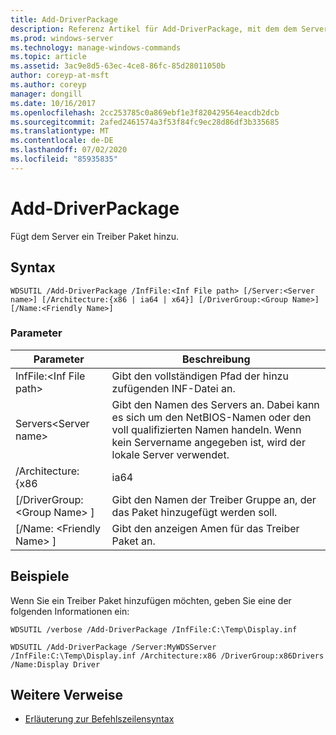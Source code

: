 ```yaml
---
title: Add-DriverPackage
description: Referenz Artikel für Add-DriverPackage, mit dem dem Server ein Treiber Paket hinzugefügt wird.
ms.prod: windows-server
ms.technology: manage-windows-commands
ms.topic: article
ms.assetid: 3ac9e8d5-63ec-4ce8-86fc-85d28011050b
author: coreyp-at-msft
ms.author: coreyp
manager: dongill
ms.date: 10/16/2017
ms.openlocfilehash: 2cc253785c0a869ebf1e3f820429564eacdb2dcb
ms.sourcegitcommit: 2afed2461574a3f53f84fc9ec28d86df3b335685
ms.translationtype: MT
ms.contentlocale: de-DE
ms.lasthandoff: 07/02/2020
ms.locfileid: "85935835"
---
```

# <a name="add-driverpackage"></a>Add-DriverPackage

Fügt dem Server ein Treiber Paket hinzu.

## <a name="syntax"></a>Syntax

```
WDSUTIL /Add-DriverPackage /InfFile:<Inf File path> [/Server:<Server name>] [/Architecture:{x86 | ia64 | x64}] [/DriverGroup:<Group Name>] [/Name:<Friendly Name>]
```

### <a name="parameters"></a>Parameter

|          Parameter           |                                                              Beschreibung                                                              |
|------------------------------|---------------------------------------------------------------------------------------------------------------------------------------|
|   InfFile:\<Inf File path>   |                                           Gibt den vollständigen Pfad der hinzu zufügenden INF-Datei an.                                            |
|    Servers\<Server name>    | Gibt den Namen des Servers an. Dabei kann es sich um den NetBIOS-Namen oder den voll qualifizierten Namen handeln. Wenn kein Servername angegeben ist, wird der lokale Server verwendet. |
|      /Architecture: {x86      |                                                                 ia64                                                                  |
| [/DriverGroup: \<Group Name> ] |                             Gibt den Namen der Treiber Gruppe an, der das Paket hinzugefügt werden soll.                              |
|   [/Name: \<Friendly Name> ]   |                                           Gibt den anzeigen Amen für das Treiber Paket an.                                            |

## <a name="examples"></a>Beispiele

Wenn Sie ein Treiber Paket hinzufügen möchten, geben Sie eine der folgenden Informationen ein:
```
WDSUTIL /verbose /Add-DriverPackage /InfFile:C:\Temp\Display.inf
```
```
WDSUTIL /Add-DriverPackage /Server:MyWDSServer /InfFile:C:\Temp\Display.inf /Architecture:x86 /DriverGroup:x86Drivers /Name:Display Driver
```

## <a name="additional-references"></a>Weitere Verweise

- [Erläuterung zur Befehlszeilensyntax](command-line-syntax-key.md)

